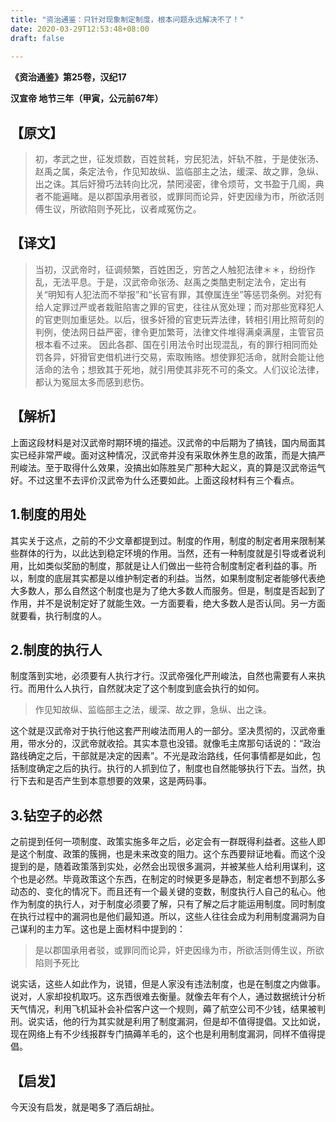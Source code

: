 ```yaml
---
title: "资治通鉴：只针对现象制定制度，根本问题永远解决不了！"
date: 2020-03-29T12:53:48+08:00
draft: false
 
---
```


**《资治通鉴》第25卷，汉纪17**

**汉宣帝 地节三年（甲寅，公元前67年）**

## **【原文】**

> 初，孝武之世，征发烦数，百姓贫耗，穷民犯法，奸轨不胜，于是使张汤、赵禹之属，条定法令，作见知故纵、监临部主之法，缓深、故之罪，急纵、出之诛。其后奸猾巧法转向比况，禁罔浸密，律令烦苛，文书盈于几阁，典者不能遍睹。是以郡国承用者驳，或罪同而论异，奸吏因缘为市，所欲活则傅生议，所欲陷则予死比，议者咸冤伤之。

## **【译文】**

> 当初，汉武帝时，征调频繁，百姓困乏，穷苦之人触犯法律＊＊，纷纷作乱，无法平息。于是，汉武帝命张汤、赵禹之类酷吏制定法令，定出有关“明知有人犯法而不举报”和“长官有罪，其僚属连坐”等惩罚条例。对犯有给人定罪过严或者栽赃陷害之罪的官吏，往往从宽处理；而对那些宽释犯人的官吏则加重惩处。以后，很多奸猾的官吏玩弄法律，转相引用比照苛刻的判例，使法网日益严密，律令更加繁苛，法律文件堆得满桌满屋，主管官员根本看不过来。 因此各郡、国在引用法令时出现混乱，有的罪行相同而处罚各异，奸猾官吏借机进行交易，索取贿赂。想使罪犯活命，就附会能让他活命的法令；想致其于死地，就引用使其非死不可的条文。人们议论法律，都认为冤屈太多而感到悲伤。

## **【解析】**

上面这段材料是对汉武帝时期环境的描述。汉武帝的中后期为了搞钱，国内局面其实已经非常严峻。面对这种情况，汉武帝并没有采取休养生息的政策，而是大搞严刑峻法。至于取得什么效果，没搞出如陈胜吴广那种大起义，真的算是汉武帝运气好。不过这里不去评价汉武帝为什么还要如此。上面这段材料有三个看点。

## **1.制度的用处**

其实关于这点，之前的不少文章都提到过。制度的作用，制度的制定者用来限制某些群体的行为，以此达到稳定环境的作用。当然，还有一种制度就是引导或者说利用，比如类似奖励的制度，那就是让人们做出一些符合制度制定者利益的事。所以，制度的底层其实都是以维护制定者的利益。当然，如果制度制定者能够代表绝大多数人，那么自然这个制度也是为了绝大多数人而服务。但是，制度是否起到了作用，并不是说制定好了就能生效。一方面要看，绝大多数人是否认同。另一方面就要看，执行制度的人。

## **2.制度的执行人**

制度落到实地，必须要有人执行才行。汉武帝强化严刑峻法，自然也需要有人来执行。而用什么人执行，自然就决定了这个制度到底会执行的如何。

> 作见知故纵、监临部主之法，缓深、故之罪，急纵、出之诛。

这个就是汉武帝对于执行他这套严刑峻法而用人的一部分。坚决贯彻的，汉武帝重用，带水分的，汉武帝就收拾。其实本意也没错。就像毛主席那句话说的：“政治路线确定之后，干部就是决定的因素”。不光是政治路线，任何事情都是如此，包括制度确定之后的执行。执行的人抓到位了，制度也自然能够执行下去。当然，执行下去和是否产生到本意想要的效果，这是两码事。

## **3.钻空子的必然**

之前提到任何一项制度、政策实施多年之后，必定会有一群既得利益者。这些人即是这个制度、政策的簇拥，也是未来改变的阻力。这个东西要辩证地看。而这个没提到的是，随着政策落到实处，必然会出现很多漏洞，并被某些人给利用谋利，这个也是必然。毕竟政策这个东西，在制定的时候更多是静态，制定者想不到那么多动态的、变化的情况下。而且还有一个最关键的变数，制度执行人自己的私心。他作为制度的执行人，对于制度必须要了解，只有了解之后才能运用制度。同时制度在执行过程中的漏洞也是他们最知道。所以，这些人往往会成为利用制度漏洞为自己谋利的主力军。这也是上面材料中提到的：

> 是以郡国承用者驳，或罪同而论异，奸吏因缘为市，所欲活则傅生议，所欲陷则予死比

说实话，这些人如此作为，说错，但是人家没有违法制度，也是在制度之内做事。说对，人家却投机取巧。这东西很难去衡量。就像去年有个人，通过数据统计分析天气情况，利用飞机延补会补偿客户这一个规则，薅了航空公司不少钱，结果被判刑。说实话，他的行为其实就是利用了制度漏洞，但是却不值得提倡。又比如说，现在网络上有不少线报群专门搞薅羊毛的，这个也是利用制度漏洞，同样不值得提倡。

## **【启发】**

今天没有启发，就是喝多了酒后胡扯。